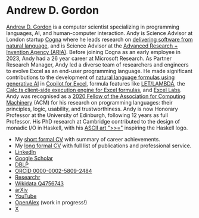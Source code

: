 # Andrew D. Gordon

[Andrew D. Gordon](https://www.linkedin.com/in/andrew-d-gordon/) is a computer scientist specializing in programming languages, AI, and human-computer interaction.
Andy is Science Advisor at London startup [Cogna](https://cogna.co)
where he leads research on [delivering software from natural language](https://icfp24.sigplan.org/details/icfp-2024-papers/36/Requirements-are-All-You-Need),
and is Science Advisor at the [Advanced Research + Invention Agency (ARIA)](https://www.aria.org.uk/).
Before joining Cogna as an early employee in 2023, Andy had a 26 year career at Microsoft Research.
As Partner Research Manager, Andy led a diverse team of researchers and engineers to evolve Excel as an end-user programming language.
He made significant contributions to the development of
[natural language formulas using generative AI](https://dl.acm.org/doi/abs/10.1145/3544548.3580817) in [Copilot for Excel](https://support.microsoft.com/en-us/copilot-excel),
formula features like [LET/LAMBDA](https://www.linkedin.com/feed/update/urn:li:activity:6759611720181907456/),
the [Calc.ts client-side execution engine for Excel formulas](https://www.linkedin.com/feed/update/urn:li:activity:6688489472960544768/),
and [Excel Labs](https://www.microsoft.com/en-us/garage/profiles/excel-labs/).
Andy was recognised as a [2020 Fellow of the Association for Computing Machinery](https://awards.acm.org/award_winners/gordon_N026872) (ACM) for his research on programming languages:
their principles, logic, usability, and trustworthiness.
Andy is now Honorary Professor at the University of Edinburgh, following 12 years as full Professor.
His PhD research at Cambridge contributed to the design of monadic I/O in Haskell, with his [ASCII art ">>="](https://twitter.com/AndrewDGordon/status/1559448300134211584) inspiring the Haskell logo.

* My [short formal CV](short-cv.pdf) with summary of career achievements.
* My [long formal CV](cv.pdf) with full list of publications and professional service. 
* [LinkedIn](https://www.linkedin.com/in/andrew-d-gordon/)
* [Google Scholar](https://scholar.google.com/citations?user=mfBjUiIAAAAJ)
* [DBLP](https://dblp.org/pid/g/AndrewDGordon.html)
* [ORCID 0000-0002-5809-2484](https://orcid.org/0000-0002-5809-2484)
* [Researchr](https://conf.researchr.org/profile/conf/andrewdgordon)
* [Wikidata Q4756743](https://www.wikidata.org/wiki/Q4756743)
* [arXiv](https://arxiv.org/a/gordon_a_1)
* [YouTube](https://youtube.com/playlist?list=PLMP25y9eI54pt_Z525BdRftALa_c6Xc-L&si=iGyioT_hIuNAriTe)
* [OpenAlex](https://openalex.org/authors/a5078684560) (work in progress!)
* [X](https://x.com/AndrewDGordon)

